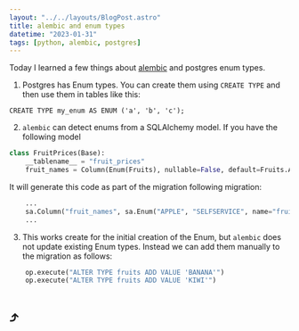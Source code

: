 ```yaml
---
layout: "../../layouts/BlogPost.astro"
title: alembic and enum types
datetime: "2023-01-31"
tags: [python, alembic, postgres]
---
```


Today I learned a few things about [alembic](https://alembic.sqlalchemy.org/en/latest/) and postgres enum types.

1. Postgres has Enum types. You can create them using `CREATE TYPE` and then use them in tables like this:

```
CREATE TYPE my_enum AS ENUM ('a', 'b', 'c');
```

2. `alembic` can detect enums from a SQLAlchemy model. If you have the following model

```python
class FruitPrices(Base):
    __tablename__ = "fruit_prices"
    fruit_names = Column(Enum(Fruits), nullable=False, default=Fruits.APPLE)
```

It will generate this code as part of the migration following migration:

```python
    ...
    sa.Column("fruit_names", sa.Enum("APPLE", "SELFSERVICE", name="fruits"), nullable=False),
    ...
```

3. This works create for the initial creation of the Enum, but `alembic` does not update existing Enum types. Instead we
   can add them manually to the migration as follows:

```python
    op.execute("ALTER TYPE fruits ADD VALUE 'BANANA'")
    op.execute("ALTER TYPE fruits ADD VALUE 'KIWI'")
```

# ⤴️